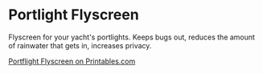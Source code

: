 # Portlight Flyscreen

Flyscreen for your yacht's portlights.
Keeps bugs out, reduces the amount of rainwater that gets in, increases privacy.

[Portflight Flyscreen on Printables.com](https://www.printables.com/model/483203-portlight-flyscreen)
